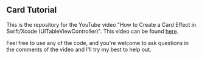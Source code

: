 ## Card Tutorial

This is the repository for the YouTube video "How to Create a Card Effect in Swift/Xcode (UITableViewController)". This video can be found [here](https://youtu.be/Co6mnk5gJW4).

Feel free to use any of the code, and you're welcome to ask questions in the comments of the video and I'll try my best to help out.
